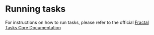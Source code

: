 # Running tasks

For instructions on how to run tasks, please refer to the
official [Fractal Tasks Core Documentation](https://fractal-analytics-platform.github.io/fractal-tasks-core/run_tasks/) 